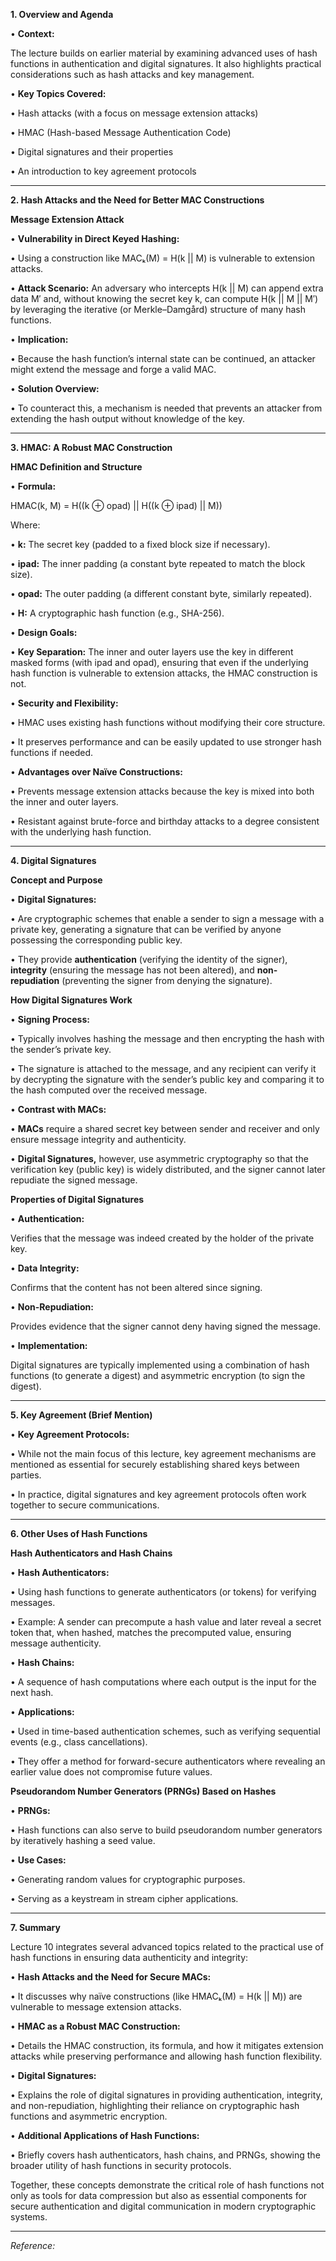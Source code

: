 
**1. Overview and Agenda**

• **Context:**

The lecture builds on earlier material by examining advanced uses of hash functions in authentication and digital signatures. It also highlights practical considerations such as hash attacks and key management.

• **Key Topics Covered:**

• Hash attacks (with a focus on message extension attacks)

• HMAC (Hash-based Message Authentication Code)

• Digital signatures and their properties

• An introduction to key agreement protocols

---

**2. Hash Attacks and the Need for Better MAC Constructions**

  

**Message Extension Attack**

• **Vulnerability in Direct Keyed Hashing:**

• Using a construction like MACₖ(M) = H(k || M) is vulnerable to extension attacks.

• **Attack Scenario:** An adversary who intercepts H(k || M) can append extra data M′ and, without knowing the secret key k, can compute H(k || M || M′) by leveraging the iterative (or Merkle–Damgård) structure of many hash functions.

• **Implication:**

• Because the hash function’s internal state can be continued, an attacker might extend the message and forge a valid MAC.

• **Solution Overview:**

• To counteract this, a mechanism is needed that prevents an attacker from extending the hash output without knowledge of the key.

---

**3. HMAC: A Robust MAC Construction**

  

**HMAC Definition and Structure**

• **Formula:**

HMAC(k, M) = H((k ⊕ opad) || H((k ⊕ ipad) || M))

Where:

• **k:** The secret key (padded to a fixed block size if necessary).

• **ipad:** The inner padding (a constant byte repeated to match the block size).

• **opad:** The outer padding (a different constant byte, similarly repeated).

• **H:** A cryptographic hash function (e.g., SHA-256).

• **Design Goals:**

• **Key Separation:** The inner and outer layers use the key in different masked forms (with ipad and opad), ensuring that even if the underlying hash function is vulnerable to extension attacks, the HMAC construction is not.

• **Security and Flexibility:**

• HMAC uses existing hash functions without modifying their core structure.

• It preserves performance and can be easily updated to use stronger hash functions if needed.

• **Advantages over Naïve Constructions:**

• Prevents message extension attacks because the key is mixed into both the inner and outer layers.

• Resistant against brute-force and birthday attacks to a degree consistent with the underlying hash function.

---

**4. Digital Signatures**

  

**Concept and Purpose**

• **Digital Signatures:**

• Are cryptographic schemes that enable a sender to sign a message with a private key, generating a signature that can be verified by anyone possessing the corresponding public key.

• They provide **authentication** (verifying the identity of the signer), **integrity** (ensuring the message has not been altered), and **non-repudiation** (preventing the signer from denying the signature).

  

**How Digital Signatures Work**

• **Signing Process:**

• Typically involves hashing the message and then encrypting the hash with the sender’s private key.

• The signature is attached to the message, and any recipient can verify it by decrypting the signature with the sender’s public key and comparing it to the hash computed over the received message.

• **Contrast with MACs:**

• **MACs** require a shared secret key between sender and receiver and only ensure message integrity and authenticity.

• **Digital Signatures,** however, use asymmetric cryptography so that the verification key (public key) is widely distributed, and the signer cannot later repudiate the signed message.

  

**Properties of Digital Signatures**

• **Authentication:**

Verifies that the message was indeed created by the holder of the private key.

• **Data Integrity:**

Confirms that the content has not been altered since signing.

• **Non-Repudiation:**

Provides evidence that the signer cannot deny having signed the message.

• **Implementation:**

Digital signatures are typically implemented using a combination of hash functions (to generate a digest) and asymmetric encryption (to sign the digest).

---

**5. Key Agreement (Brief Mention)**

• **Key Agreement Protocols:**

• While not the main focus of this lecture, key agreement mechanisms are mentioned as essential for securely establishing shared keys between parties.

• In practice, digital signatures and key agreement protocols often work together to secure communications.

---

**6. Other Uses of Hash Functions**

  

**Hash Authenticators and Hash Chains**

• **Hash Authenticators:**

• Using hash functions to generate authenticators (or tokens) for verifying messages.

• Example: A sender can precompute a hash value and later reveal a secret token that, when hashed, matches the precomputed value, ensuring message authenticity.

• **Hash Chains:**

• A sequence of hash computations where each output is the input for the next hash.

• **Applications:**

• Used in time-based authentication schemes, such as verifying sequential events (e.g., class cancellations).

• They offer a method for forward-secure authenticators where revealing an earlier value does not compromise future values.

  

**Pseudorandom Number Generators (PRNGs) Based on Hashes**

• **PRNGs:**

• Hash functions can also serve to build pseudorandom number generators by iteratively hashing a seed value.

• **Use Cases:**

• Generating random values for cryptographic purposes.

• Serving as a keystream in stream cipher applications.

---

**7. Summary**

  

Lecture 10 integrates several advanced topics related to the practical use of hash functions in ensuring data authenticity and integrity:

• **Hash Attacks and the Need for Secure MACs:**

• It discusses why naïve constructions (like HMACₖ(M) = H(k || M)) are vulnerable to message extension attacks.

• **HMAC as a Robust MAC Construction:**

• Details the HMAC construction, its formula, and how it mitigates extension attacks while preserving performance and allowing hash function flexibility.

• **Digital Signatures:**

• Explains the role of digital signatures in providing authentication, integrity, and non-repudiation, highlighting their reliance on cryptographic hash functions and asymmetric encryption.

• **Additional Applications of Hash Functions:**

• Briefly covers hash authenticators, hash chains, and PRNGs, showing the broader utility of hash functions in security protocols.

  

Together, these concepts demonstrate the critical role of hash functions not only as tools for data compression but also as essential components for secure authentication and digital communication in modern cryptographic systems.

---

_Reference:_